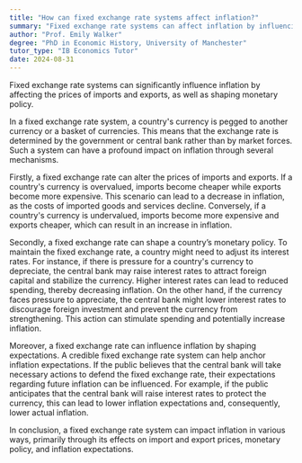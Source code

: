 ```yaml
---
title: "How can fixed exchange rate systems affect inflation?"
summary: "Fixed exchange rate systems can affect inflation by influencing the price of imports and exports, and monetary policy."
author: "Prof. Emily Walker"
degree: "PhD in Economic History, University of Manchester"
tutor_type: "IB Economics Tutor"
date: 2024-08-31
---
```


Fixed exchange rate systems can significantly influence inflation by affecting the prices of imports and exports, as well as shaping monetary policy.

In a fixed exchange rate system, a country's currency is pegged to another currency or a basket of currencies. This means that the exchange rate is determined by the government or central bank rather than by market forces. Such a system can have a profound impact on inflation through several mechanisms.

Firstly, a fixed exchange rate can alter the prices of imports and exports. If a country's currency is overvalued, imports become cheaper while exports become more expensive. This scenario can lead to a decrease in inflation, as the costs of imported goods and services decline. Conversely, if a country's currency is undervalued, imports become more expensive and exports cheaper, which can result in an increase in inflation.

Secondly, a fixed exchange rate can shape a country’s monetary policy. To maintain the fixed exchange rate, a country might need to adjust its interest rates. For instance, if there is pressure for a country's currency to depreciate, the central bank may raise interest rates to attract foreign capital and stabilize the currency. Higher interest rates can lead to reduced spending, thereby decreasing inflation. On the other hand, if the currency faces pressure to appreciate, the central bank might lower interest rates to discourage foreign investment and prevent the currency from strengthening. This action can stimulate spending and potentially increase inflation.

Moreover, a fixed exchange rate can influence inflation by shaping expectations. A credible fixed exchange rate system can help anchor inflation expectations. If the public believes that the central bank will take necessary actions to defend the fixed exchange rate, their expectations regarding future inflation can be influenced. For example, if the public anticipates that the central bank will raise interest rates to protect the currency, this can lead to lower inflation expectations and, consequently, lower actual inflation.

In conclusion, a fixed exchange rate system can impact inflation in various ways, primarily through its effects on import and export prices, monetary policy, and inflation expectations.
    